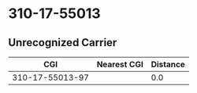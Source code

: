 # 310-17-55013
## Unrecognized Carrier


| CGI | Nearest CGI | Distance |
|-----|-------------|----------|
| 310-17-55013-97 |  | 0.0 |
